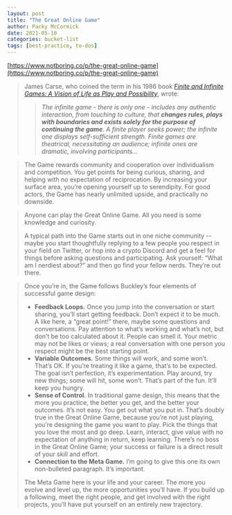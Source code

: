 ```yaml
---
layout: post
title: "The Great Online Game"
author: Packy McCormick
date: 2021-05-10
categories: bucket-list
tags: [best-practice, to-dos]
---
```


[https://www.notboring.co/p/the-great-online-game](https://www.notboring.co/p/the-great-online-game)

> James Carse, who coined the term in his 1986 book *[Finite and Infinite Games: A Vision of Life as Play and Possibility](https://www.amazon.com/Finite-Infinite-Games-James-Carse/dp/1476731713)*, wrote:
>
> > *The infinite game - there is only one - includes any authentic interaction, from touching to culture, that **changes rules, plays with boundaries and exists solely for the purpose of continuing the game**. A finite player seeks power; the infinite one displays self-sufficient strength. Finite games are theatrical, necessitating an audience; infinite ones are dramatic, involving participants...*

> The Game rewards community and cooperation over individualism and competition. You get points for being curious, sharing, and helping with no expectation of reciprocation. By increasing your surface area, you’re opening yourself up to serendipity. For good actors, the Game has nearly unlimited upside, and practically no downside.

> Anyone can play the Great Online Game. All you need is some knowledge and curiosity. 
>
> A typical path into the Game starts out in one niche community -- maybe you start thoughtfully replying to a few people you respect in your field on Twitter, or hop into a crypto Discord and get a feel for things before asking questions and participating. Ask yourself: “What am I nerdiest about?” and then go find your fellow nerds. They’re out there. 

> Once you’re in, the Game follows Buckley’s four elements of successful game design: 
>
> - **Feedback Loops.** Once you jump into the conversation or start sharing, you’ll start getting feedback. Don’t expect it to be much. A like here, a “great point!” there, maybe some questions and conversations. Pay attention to what’s working and what’s not, but don’t be too calculated about it. People can smell it. Your metric may not be likes or views; a real conversation with one person you respect might be the best starting point. 
> - **Variable Outcomes.** Some things will work, and some won’t. That’s OK. If you’re treating it like a game, that’s to be expected. The goal isn’t perfection, it’s experimentation. Play around, try new things; some will hit, some won’t. That’s part of the fun. It’ll keep you hungry. 
> - **Sense of Control.** In traditional game design, this means that the more you practice, the better you get, and the better your outcomes. It’s not easy. You get out what you put in. That’s doubly true in the Great Online Game, because you’re not just playing, you’re designing the game you want to play. Pick the things that you love the most and go deep. Learn, interact, give value with no expectation of anything in return, keep learning. There’s no boss in the Great Online Game; your success or failure is a direct result of your skill and effort. 
> - **Connection to the Meta Game.** I’m going to give this one its own non-bulleted paragraph. It’s important. 
>
> The Meta Game here is your life and your career. The more you evolve and level up, the more opportunities you’ll have. If you build up a following, meet the right people, and get involved with the right projects, you’ll have put yourself on an entirely new trajectory. 
